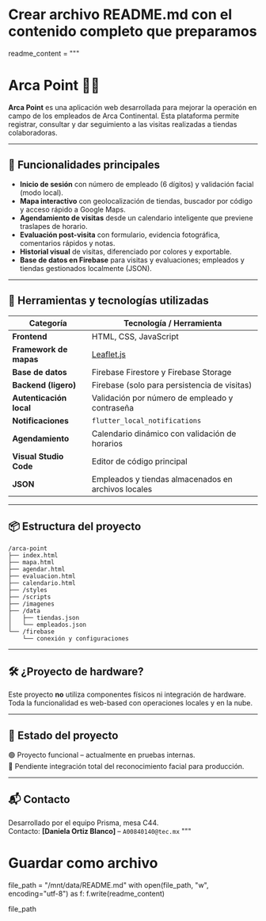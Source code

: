 # Crear archivo README.md con el contenido completo que preparamos
readme_content = """
# Arca Point 🛒📍

**Arca Point** es una aplicación web desarrollada para mejorar la operación en campo de los empleados de Arca Continental. Esta plataforma permite registrar, consultar y dar seguimiento a las visitas realizadas a tiendas colaboradoras.

---

## 🚀 Funcionalidades principales

- **Inicio de sesión** con número de empleado (6 dígitos) y validación facial (modo local).
- **Mapa interactivo** con geolocalización de tiendas, buscador por código y acceso rápido a Google Maps.
- **Agendamiento de visitas** desde un calendario inteligente que previene traslapes de horario.
- **Evaluación post-visita** con formulario, evidencia fotográfica, comentarios rápidos y notas.
- **Historial visual** de visitas, diferenciado por colores y exportable.
- **Base de datos en Firebase** para visitas y evaluaciones; empleados y tiendas gestionados localmente (JSON).

---

## 🧰 Herramientas y tecnologías utilizadas

| Categoría            | Tecnología / Herramienta                               |
|----------------------|--------------------------------------------------------|
| **Frontend**         | HTML, CSS, JavaScript                                  |
| **Framework de mapas** | [Leaflet.js](https://leafletjs.com)                  |
| **Base de datos**    | Firebase Firestore y Firebase Storage                  |
| **Backend (ligero)** | Firebase (solo para persistencia de visitas)           |
| **Autenticación local** | Validación por número de empleado y contraseña |
| **Notificaciones**   | `flutter_local_notifications`                          |
| **Agendamiento**     | Calendario dinámico con validación de horarios         |
| **Visual Studio Code** | Editor de código principal                           |
| **JSON**             | Empleados y tiendas almacenados en archivos locales    |

---

## 📦 Estructura del proyecto

```plaintext
/arca-point
├── index.html
├── mapa.html
├── agendar.html
├── evaluacion.html
├── calendario.html
├── /styles
├── /scripts
├── /imagenes
├── /data
│   ├── tiendas.json
│   └── empleados.json
└── /firebase
    └── conexión y configuraciones
```

---

## 🛠️ ¿Proyecto de hardware?

Este proyecto **no** utiliza componentes físicos ni integración de hardware. Toda la funcionalidad es web-based con operaciones locales y en la nube.

---


## 📌 Estado del proyecto

🟢 Proyecto funcional – actualmente en pruebas internas.  
🚧 Pendiente integración total del reconocimiento facial para producción.

---

## 📬 Contacto

Desarrollado por el equipo Prisma, mesa C44.  
Contacto: **[Daniela Ortiz Blanco]** – `A00840140@tec.mx`
"""

# Guardar como archivo
file_path = "/mnt/data/README.md"
with open(file_path, "w", encoding="utf-8") as f:
    f.write(readme_content)

file_path
